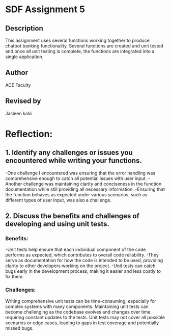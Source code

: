 # SDF Assignment 5

## Description
This assignment uses several functions working together to produce chatbot banking functionality.  Several functions 
are created and unit tested and once all unit testing is 
complete, the functions are integrated into a single application.

## Author
ACE Faculty

## Revised by
Jasleen kalsi

# Reflection:
## 1. Identify any challenges or issues you encountered while writing your functions.
-One challenge I encountered was ensuring that the error handling was comprehensive enough to catch all potential issues with user input.
-Another challenge was maintaining clarity and conciseness in the function documentation while still providing all necessary information.
-Ensuring that the function behaves as expected under various scenarios, such as different types of user input, was also a challenge.

## 2. Discuss the benefits and challenges of developing and using unit tests.
### Benefits:

-Unit tests help ensure that each individual component of the code performs as expected, which contributes to overall code reliability.
-They serve as documentation for how the code is intended to be used, providing clarity to other developers working on the project.
-Unit tests can catch bugs early in the development process, making it easier and less costly to fix them.

### Challenges:

Writing comprehensive unit tests can be time-consuming, especially for complex systems with many components.
Maintaining unit tests can become challenging as the codebase evolves and changes over time, requiring constant updates to the tests.
Unit tests may not cover all possible scenarios or edge cases, leading to gaps in test coverage and potentially missed bugs.


 